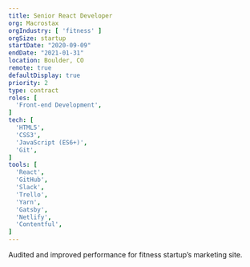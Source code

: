```yaml
---
title: Senior React Developer
org: Macrostax
orgIndustry: [ 'fitness' ]
orgSize: startup
startDate: "2020-09-09"
endDate: "2021-01-31"
location: Boulder, CO
remote: true
defaultDisplay: true
priority: 2
type: contract
roles: [
  'Front-end Development',
]
tech: [
  'HTML5',
  'CSS3',
  'JavaScript (ES6+)',
  'Git',
]
tools: [
  'React',
  'GitHub',
  'Slack',
  'Trello',
  'Yarn',
  'Gatsby',
  'Netlify',
  'Contentful',
]
---
```


Audited and improved performance for fitness startup’s marketing site.